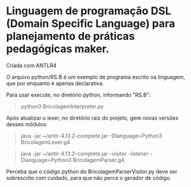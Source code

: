 # Linguagem de programação DSL (Domain Specific Language) para planejamento de práticas pedagógicas maker.

Criada com ANTLR4

O arquivo python/RS.B é um exemplo de programa escrito na linguagem, que por enquanto é apenas declarativa.

Para usar execute, no diretório python, informando "RS.B":
  > python3 BricolagemInterpreter.py

Após atualizar o lexer, no diretório raiz do projeto, gere novas versões desses módulos
> java -jar ~/antlr-4.13.2-complete.jar -Dlanguage=Python3 BricolagemLexer.g4

> java -jar ~/antlr-4.13.2-complete.jar -visitor -listener -Dlanguage=Python3 BricolagemParser.g4 

Perceba que o código python do BricolagemParserVisitor.py deve ser sobrescrito com cuidado, para que não perca o gerador de código.
